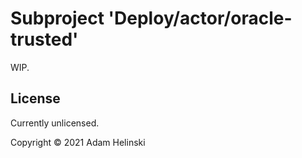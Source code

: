 # Subproject 'Deploy/actor/oracle-trusted'

WIP.


## License

Currently unlicensed.

Copyright © 2021 Adam Helinski
